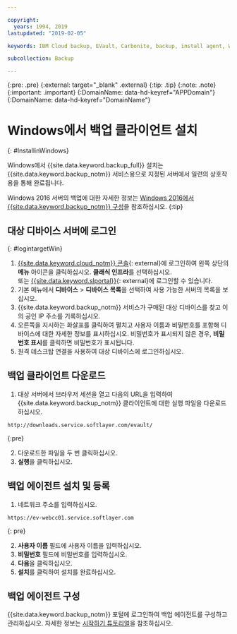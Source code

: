 ```yaml
---

copyright:
  years: 1994, 2019
lastupdated: "2019-02-05"

keywords: IBM Cloud backup, EVault, Carbonite, backup, install agent, Windows

subcollection: Backup

---
```

{:pre: .pre}
{:external: target="_blank" .external}
{:tip: .tip}
{:note: .note}
{:important: .important}
{:DomainName: data-hd-keyref="APPDomain"}
{:DomainName: data-hd-keyref="DomainName"}

# Windows에서 백업 클라이언트 설치
{: #InstallinWindows}

Windows에서 {{site.data.keyword.backup_full}} 설치는 {{site.data.keyword.backup_notm}} 서비스용으로 지정된 서버에서 일련의 상호작용을 통해 완료됩니다.

Windows 2016 서버의 백업에 대한 자세한 정보는 [Windows 2016에서 {{site.data.keyword.backup_notm}} 구성](/docs/infrastructure/Backup?topic=Backup-InstallinWindows2016)을 참조하십시오.
{:tip}

## 대상 디바이스 서버에 로그인
{: #logintargetWin}

1. [{{site.data.keyword.cloud_notm}} 콘솔](https://{DomainName}/catalog){: external}에 로그인하여 왼쪽 상단의 **메뉴** 아이콘을 클릭하십시오. **클래식 인프라**를 선택하십시오. <br/>
    또는 [{{site.data.keyword.slportal}}](https://control.softlayer.com/){: external}에 로그인할 수 있습니다.
2. 기본 메뉴에서 **디바이스** > **디바이스 목록**을 선택하여 사용 가능한 서버의 목록을 보십시오.
3. {{site.data.keyword.backup_notm}} 서비스가 구매된 대상 디바이스를 찾고 이의 공인 IP 주소를 기록하십시오.
4. 오른쪽을 지시하는 화살표를 클릭하여 펼치고 사용자 이름과 비밀번호를 포함해 디바이스에 대한 자세한 정보를 표시하십시오. 비밀번호가 표시되지 않은 경우, **비밀번호 표시**를 클릭하면 비밀번호가 표시됩니다.
5. 원격 데스크탑 연결을 사용하여 대상 디바이스에 로그인하십시오.

## 백업 클라이언트 다운로드

1. 대상 서버에서 브라우저 세션을 열고 다음의 URL을 입력하여 {{site.data.keyword.backup_notm}} 클라이언트에 대한 실행 파일을 다운로드하십시오. <br/>
  ```
  http://downloads.service.softlayer.com/evault/
  ```
  {:pre}

2. 다운로드한 파일을 두 번 클릭하십시오.
3. **실행**을 클릭하십시오.


## 백업 에이전트 설치 및 등록

1. 네트워크 주소를 입력하십시오. <br />
  ```
  https://ev-webcc01.service.softlayer.com
  ```
  {: pre}

2. **사용자 이름** 필드에 사용자 이름을 입력하십시오.
3. **비밀번호** 필드에 비밀번호를 입력하십시오.
6. **다음**을 클릭하십시오.
7. **설치**를 클릭하여 설치를 완료하십시오.

## 백업 에이전트 구성

{{site.data.keyword.backup_notm}} 포털에 로그인하여 백업 에이전트를 구성하고 관리하십시오. 자세한 정보는 [시작하기 튜토리얼](/docs/infrastructure/Backup?topic=Backup-getting-started#getting-started)을 참조하십시오.
